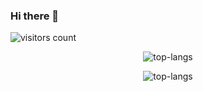 ### Hi there 👋

<!--
**ikakooo/ikakooo** is a ✨ _special_ ✨ repository because its `README.md` (this file) appears on your GitHub profile.

Here are some ideas to get you started:

- 🔭 I’m currently working on ...
- 🌱 I’m currently learning ...
- 👯 I’m looking to collaborate on ...
- 🤔 I’m looking for help with ...
- 💬 Ask me about ...
- 📫 How to reach me: ...
- 😄 Pronouns: ...
- ⚡ Fun fact: ...
-->

<img src="https://profile-counter.glitch.me/ikakooo/count.svg" alt="visitors count" align="center"/>
<p style="text-align: center;"><img src="https://github-readme-stats.vercel.app/api/top-langs/?username=ikakooo&layout=compact&show_icons=true&bg_color=00000000" alt="top-langs"/></p>
<!-- <p style="text-align: center;"><img src="https://github-readme-stats.vercel.app/api?username=ikakooo" alt="top-langs"/></p> -->
<p style="text-align: center;"><img src="https://github-readme-stats.vercel.app/api?username=ikakooo&show_icons=true&bg_color=00000000" alt="top-langs"/></p>

